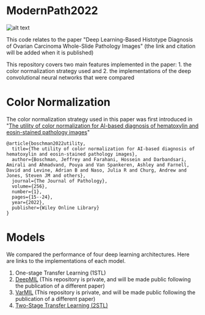 # ModernPath2022

![alt text](https://github.com/AIMLab-UBC/ModernPath2022/blob/main/docs/Figure_1.tif)

This code relates to the paper "Deep Learning-Based Histotype Diagnosis of Ovarian Carcinoma Whole-Slide Pathology Images" (the link and citation will be added when it is published)

This repository covers two main features implemented in the paper: 1. the color normalization strategy used and 2. the implementations of the deep convolutional neural networks that were compared

# Color Normalization

The color normalization strategy used in this paper was first introduced in "[The utility of color normalization for AI-based diagnosis of hematoxylin and eosin-stained pathology images](https://onlinelibrary.wiley.com/doi/abs/10.1002/path.5797)"

```
@article{boschman2022utility,
  title={The utility of color normalization for AI-based diagnosis of hematoxylin and eosin-stained pathology images},
  author={Boschman, Jeffrey and Farahani, Hossein and Darbandsari, Amirali and Ahmadvand, Pouya and Van Spankeren, Ashley and Farnell, David and Levine, Adrian B and Naso, Julia R and Churg, Andrew and Jones, Steven JM and others},
  journal={The Journal of Pathology},
  volume={256},
  number={1},
  pages={15--24},
  year={2022},
  publisher={Wiley Online Library}
}
```


# Models

We compared the performance of four deep learning architectures. Here are links to the implementations of each model.

1. One-stage Transfer Learning (1STL)
2. [DeepMIL](https://github.com/AIMLab-UBC/EC2022) (This repository is private, and will be made public following the publication of a different paper)
3. [VarMIL](https://github.com/AIMLab-UBC/EC2022) (This repository is private, and will be made public following the publication of a different paper)
4. [Two-Stage Transfer Learning (2STL)](https://github.com/AIMLab-UBC/MIDL2020)
